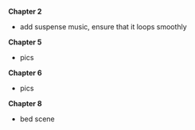 **Chapter 2**
 - add suspense music, ensure that it loops smoothly

**Chapter 5**
 - pics

**Chapter 6**
 - pics

**Chapter 8**
 - bed scene